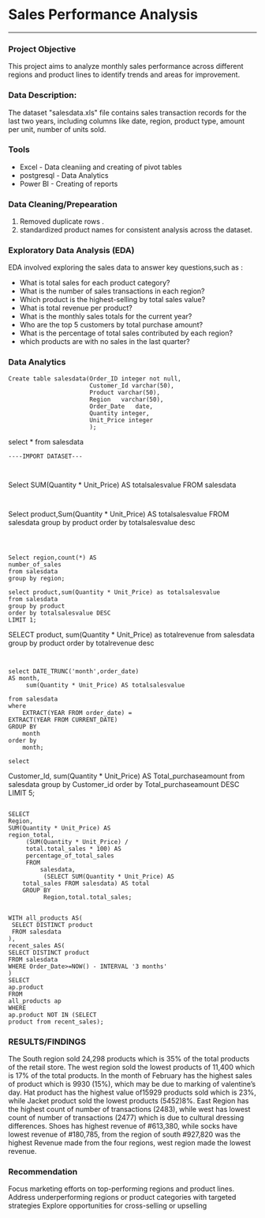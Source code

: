 # Sales Performance Analysis

---
### Project Objective


This project aims to analyze monthly sales performance across different regions and product lines to identify trends and areas for improvement.

### Data Description:

The dataset "salesdata.xls" file  contains sales transaction records for the last two years, including columns like date, region, product type,  amount per unit, number of units sold.


### Tools

- Excel - Data cleaniing and creating of pivot tables
- postgresql - Data Analytics
- Power BI - Creating of reports


### Data Cleaning/Prepearation


1.	Removed duplicate rows .
2.	standardized product names for consistent analysis across the dataset.


### Exploratory Data Analysis (EDA)

EDA involved exploring the sales data to answer key questions,such as :


- What is  total sales for each product category?
- What is the number of sales transactions in each region?
- Which product is the highest-selling  by total sales value?
- What is total revenue per product?
- What is the monthly sales totals for the current year?
- Who are the top 5 customers by total purchase amount?
- What is the percentage of total sales contributed by each region?
- which  products are with no sales in the last quarter?



### Data Analytics



```
Create table salesdata(Order_ID integer not null,
					   Customer_Id varchar(50),
					   Product varchar(50),
					   Region	varchar(50),
					   Order_Date	date,
					   Quantity integer,
					   Unit_Price integer
					   );
```


select *  from salesdata

```
----IMPORT DATASET---



```
Select SUM(Quantity * Unit_Price) AS totalsalesvalue
FROM salesdata
```


```
Select product,Sum(Quantity * Unit_Price) AS totalsalesvalue
FROM salesdata
group by product
order by totalsalesvalue desc

 ```



Select region,count(*) AS
number_of_sales
from salesdata
group by region;
```

```
select product,sum(Quantity * Unit_Price) as totalsalesvalue
from salesdata 
group by product
order by totalsalesvalue DESC
LIMIT 1;
```
 


SELECT product,
sum(Quantity * Unit_Price)  as totalrevenue
from salesdata
group by product
order by totalrevenue desc

```


select DATE_TRUNC('month',order_date)
AS month,
     sum(Quantity * Unit_Price) AS totalsalesvalue

from salesdata
where
    EXTRACT(YEAR FROM order_date) =
EXTRACT(YEAR FROM CURRENT_DATE)
GROUP BY
    month
order by 
	month;

```	



	select 
Customer_Id,
sum(Quantity * Unit_Price) AS
Total_purchaseamount
from
   salesdata
 group by
    Customer_id
	order by
	  Total_purchaseamount DESC
	  LIMIT 5;
```

SELECT 
Region,
SUM(Quantity * Unit_Price) AS
region_total,
     (SUM(Quantity * Unit_Price) /
	 total.total_sales * 100) AS
	 percentage_of_total_sales
	 FROM
	     salesdata,
		  (SELECT SUM(Quantity * Unit_Price) AS
	total_sales FROM salesdata) AS total
	GROUP BY
	      Region,total.total_sales;
       
```   
   
  ``` 
  WITH all_products AS(
   SELECT DISTINCT product
   FROM salesdata
),
recent_sales AS(
 SELECT DISTINCT product
FROM salesdata
WHERE Order_Date>=NOW() - INTERVAL '3 months'
)
SELECT
ap.product
FROM
all_products ap
WHERE
ap.product NOT IN (SELECT
product from recent_sales);

```



### RESULTS/FINDINGS


The South region sold 24,298 products which is 35% of the total products of the retail store. The west region sold the lowest products of 11,400 which is 17% of the total products.
In the month of February has the highest sales of product which is 9930 (15%), which may be due to marking of valentine’s day.
Hat product has the highest value of15929 products sold which is 23%, while Jacket product sold the lowest products (5452)8%.
East Region has the highest count of number of transactions (2483), while west has lowest count of number of transactions (2477) which is due to cultural dressing differences.
Shoes has highest revenue of #613,380, while socks have lowest revenue of #180,785, from the region of south #927,820 was the highest Revenue made from the four regions, west region made the lowest revenue.







### Recommendation


 Focus marketing efforts on top-performing regions and product lines.
 Address underperforming regions or product categories with targeted strategies
 Explore opportunities for cross-selling or upselling


